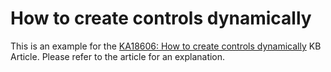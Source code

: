 # How to create controls dynamically


<p>This is an example for the <a href="https://www.devexpress.com/Support/Center/p/KA18606">KA18606: How to create controls dynamically</a> KB Article. Please refer to the article for an explanation.</p>

<br/>


